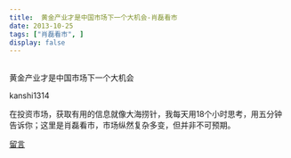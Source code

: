 ```yaml
---
title:  黄金产业才是中国市场下一个大机会-肖磊看市
date: 2013-10-25
tags: ["肖磊看市", ]
display: false
---
```



## 



黄金产业才是中国市场下一个大机会




kanshi1314




在投资市场，获取有用的信息就像大海捞针，我每天用18个小时思考，用五分钟告诉你；这里是肖磊看市，市场纵然复杂多变，但并非不可预期。










[留言](javascript:;)